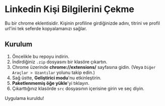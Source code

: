 # Linkedin Kişi Bilgilerini Çekme

Bu bir chrome eklentisidir. Kişinin profiline girdiğinizde adını, titrini ve profil url'ini tek seferde kopyalamanızı sağlar.

## Kurulum

1. Öncelikle bu repoyu indirin.
2. İndirdiğiniz `.zip` dosyasını bir klasöre çıkartın.
3. Chrome üzerinde **chrome://extensions/** sayfasına gidin. (Veya `Diğer Araçlar > Uzantılar` yolunu takip edin.)
4. Sağ üstte, **Geliştirici modu**'nu etkinleştirin.
5. **Paketlenmemiş öğe yükle**'yi tıklayın.
6. Çıkarttığınız klasörde `src` dosyasının içerisine girin ve seç diyin.

Uygulama kuruldu!